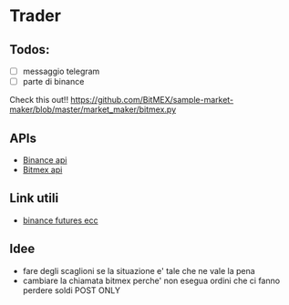 # Trader

## Todos:
- [ ] messaggio telegram
- [ ] parte di binance

Check this out!!
https://github.com/BitMEX/sample-market-maker/blob/master/market_maker/bitmex.py

## APIs
- [Binance api](https://python-binance.readthedocs.io/en/latest/index.html)
- [Bitmex api](https://github.com/BitMEX/api-connectors/tree/master/official-http/python-swaggerpy)

## Link utili
- [binance futures ecc](https://algotrading101.com/learn/binance-python-api-guide/)

## Idee
- fare degli scaglioni se la situazione e' tale che ne vale la pena
- cambiare la chiamata bitmex perche' non esegua ordini che ci fanno perdere soldi POST ONLY 
